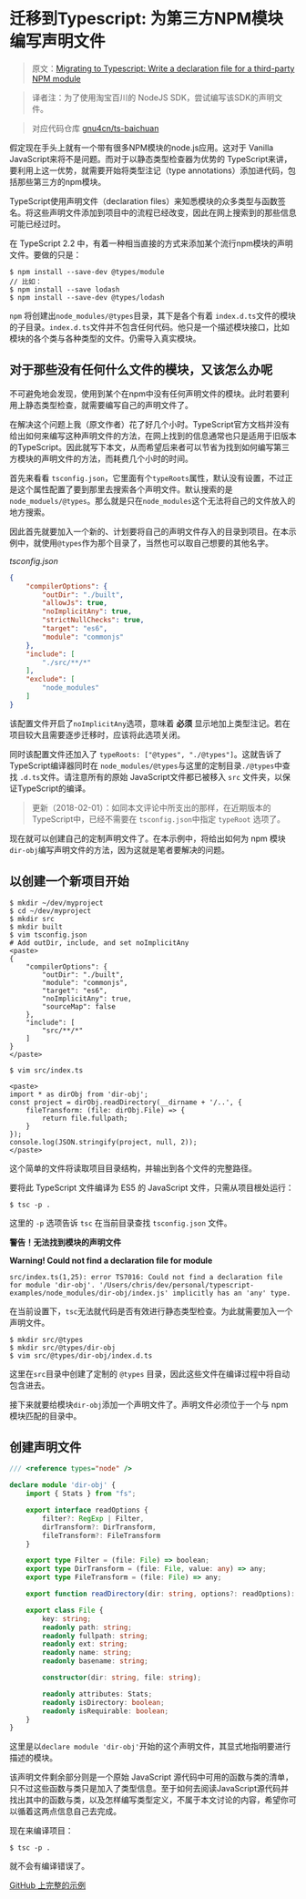 # 迁移到Typescript: 为第三方NPM模块编写声明文件

> 原文：[Migrating to Typescript: Write a declaration file for a third-party NPM module](https://medium.com/@chris_72272/migrating-to-typescript-write-a-declaration-file-for-a-third-party-npm-module-b1f75808ed2)

> 译者注：为了使用淘宝百川的 NodeJS SDK，尝试编写该SDK的声明文件。

> 对应代码仓库 [gnu4cn/ts-baichuan](https://github.com/gnu4cn/ts-baichuan)


假定现在手头上就有一个带有很多NPM模块的node.js应用。这对于 Vanilla JavaScript来将不是问题。而对于以静态类型检查器为优势的 TypeScript来讲，要利用上这一优势，就需要开始将类型注记（type annotations）添加进代码，包括那些第三方的npm模块。

TypeScript使用声明文件（declaration files）来知悉模块的众多类型与函数签名。将这些声明文件添加到项目中的流程已经改变，因此在网上搜索到的那些信息可能已经过时。

在 TypeScript 2.2 中，有着一种相当直接的方式来添加某个流行npm模块的声明文件。要做的只是：

```console
$ npm install --save-dev @types/module
// 比如：
$ npm install --save lodash
$ npm install --save-dev @types/lodash
```

`npm` 将创建出`node_modules/@types`目录，其下是各个有着 `index.d.ts`文件的模块的子目录。`index.d.ts`文件并不包含任何代码。他只是一个描述模块接口，比如模块的各个类与各种类型的文件。仍需导入真实模块。

## 对于那些没有任何什么文件的模块，又该怎么办呢

不可避免地会发现，使用到某个在npm中没有任何声明文件的模块。此时若要利用上静态类型检查，就需要编写自己的声明文件了。

在解决这个问题上我（原文作者）花了好几个小时。TypeScript官方文档并没有给出如何来编写这种声明文件的方法，在网上找到的信息通常也只是适用于旧版本的TypeScript。因此就写下本文，从而希望后来者可以节省为找到如何编写第三方模块的声明文件的方法，而耗费几个小时的时间。

首先来看看 `tsconfig.json`，它里面有个`typeRoots`属性，默认没有设置，不过正是这个属性配置了要到那里去搜索各个声明文件。默认搜索的是`node_moduels/@types`。那么就是只在`node_modules`这个无法将自己的文件放入的地方搜索。

因此首先就要加入一个新的、计划要将自己的声明文件存入的目录到项目。在本示例中，就使用`@types`作为那个目录了，当然也可以取自己想要的其他名字。

_tsconfig.json_

```json
{
    "compilerOptions": {
        "outDir": "./built",
        "allowJs": true,
        "noImplicitAny": true,
        "strictNullChecks": true,
        "target": "es6",
        "module": "commonjs"
    },
    "include": [
        "./src/**/*"
    ],
    "exclude": [
        "node_modules"
    ]
}
```

该配置文件开启了`noImplicitAny`选项，意味着 __必须__ 显示地加上类型注记。若在项目较大且需要逐步迁移时，应该将此选项关闭。

同时该配置文件还加入了 `typeRoots: ["@types", "./@types"]`。这就告诉了 TypeScript编译器同时在 `node_modules/@types`与这里的定制目录`./@types`中查找 `.d.ts`文件。请注意所有的原始 JavaScript文件都已被移入 `src` 文件夹，以保证TypeScript的编译。


> 更新（2018-02-01）：如同本文评论中所支出的那样，在近期版本的TypeScript中，已经不需要在 `tsconfig.json`中指定 `typeRoot` 选项了。


现在就可以创建自己的定制声明文件了。在本示例中，将给出如何为 npm 模块`dir-obj`编写声明文件的方法，因为这就是笔者要解决的问题。

## 以创建一个新项目开始

```console
$ mkdir ~/dev/myproject
$ cd ~/dev/myproject
$ mkdir src
$ mkdir built
$ vim tsconfig.json
# Add outDir, include, and set noImplicitAny
<paste>
{
    "compilerOptions": {
        "outDir": "./built",
        "module": "commonjs",
        "target": "es6",
        "noImplicitAny": true,
        "sourceMap": false
    },
    "include": [
        "src/**/*"
    ]
}
</paste>

$ vim src/index.ts

<paste>
import * as dirObj from 'dir-obj';
const project = dirObj.readDirectory(__dirname + '/..', {
    fileTransform: (file: dirObj.File) => {
        return file.fullpath;
    }
});
console.log(JSON.stringify(project, null, 2));
</paste>
```

这个简单的文件将读取项目目录结构，并输出到各个文件的完整路径。

要将此 TypeScript 文件编译为 ES5 的 JavaScript 文件，只需从项目根处运行：

```console
$ tsc -p .
```

这里的 `-p` 选项告诉 `tsc` 在当前目录查找 `tsconfig.json` 文件。

__警告！无法找到模块的声明文件__

__Warning! Could not find a declaration file for module__


```console
src/index.ts(1,25): error TS7016: Could not find a declaration file for module 'dir-obj'. '/Users/chris/dev/personal/typescript-examples/node_modules/dir-obj/index.js' implicitly has an 'any' type.
```

在当前设置下，`tsc`无法就代码是否有效进行静态类型检查。为此就需要加入一个声明文件。

```console
$ mkdir src/@types
$ mkdir src/@types/dir-obj
$ vim src/@types/dir-obj/index.d.ts
```

这里在`src`目录中创建了定制的 `@types` 目录，因此这些文件在编译过程中将自动包含进去。

接下来就要给模块`dir-obj`添加一个声明文件了。声明文件必须位于一个与 npm 模块匹配的目录中。


## 创建声明文件

```typescript
/// <reference types="node" />

declare module 'dir-obj' {
    import { Stats } from "fs";

    export interface readOptions {
        filter?: RegExp | Filter,
        dirTransform?: DirTransform,
        fileTransform?: FileTransform
    }

    export type Filter = (file: File) => boolean;
    export type DirTransform = (file: File, value: any) => any;
    export type FileTransform = (file: File) => any;

    export function readDirectory(dir: string, options?: readOptions): object;

    export class File {
        key: string;
        readonly path: string;
        readonly fullpath: string;
        readonly ext: string;
        readonly name: string;
        readonly basename: string;

        constructor(dir: string, file: string);

        readonly attributes: Stats;
        readonly isDirectory: boolean;
        readonly isRequirable: boolean;
    }
}
```

这里是以`declare module 'dir-obj'`开始的这个声明文件，其显式地指明要进行描述的模块。

该声明文件剩余部分则是一个原始 JavaScript 源代码中可用的函数与类的清单，只不过这些函数与类只是加入了类型信息。至于如何去阅读JavaScript源代码并找出其中的函数与类，以及怎样编写类型定义，不属于本文讨论的内容，希望你可以循着这两点信息自己去完成。

现在来编译项目：

```console
$ tsc -p .
```

就不会有编译错误了。

[GitHub 上完整的示例](https://github.com/cjthompson/typescript-examples)

